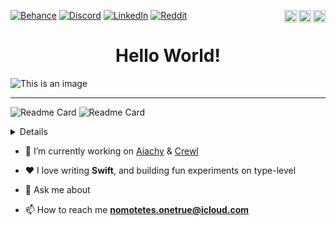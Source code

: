 [![Behance](https://img.shields.io/badge/Behance-1769ff?logo=behance&logoColor=white)](https://behance.net/NomoteteS) [![Discord](https://img.shields.io/badge/Discord-%237289DA.svg?logo=discord&logoColor=white)](htttps://discord.gg/#8826) [![LinkedIn](https://img.shields.io/badge/LinkedIn-%230077B5.svg?logo=linkedin&logoColor=white)](https://linkedin.com/in/mert-t-3744971bb) [![Reddit](https://img.shields.io/badge/Reddit-%23FF4500.svg?logo=Reddit&logoColor=white)](https://reddit.com/user/NomoteteS)  <img align="right" height ="20" alt="Swift" src="https://cdn4.iconfinder.com/data/icons/social-media-logos-6/512/23-swift-512.png"> <img align="right" height="20" alt="Python" src="https://upload.wikimedia.org/wikipedia/commons/thumb/0/0a/Python.svg/800px-Python.svg.png"> <img align="right" height="20" alt="Figma" src="https://cdn.freebiesupply.com/logos/large/2x/figma-1-logo-png-transparent.png">

<h1 align="center">Hello World!</h1>

![This is an image](https://i.hizliresim.com/tui37z5.png)
***

![Readme Card](https://github-readme-stats.vercel.app/api/pin/?username=NomoteteS&repo=CryptoPath&theme=nightowl)     ![Readme Card](https://github-readme-stats.vercel.app/api/pin/?username=NomoteteS&repo=Aiachy&theme=nightowl)

<details>
    
    
![](https://github-readme-stats.vercel.app/api?username=NomoteteS&theme=nightowl&hide_border=false&include_all_commits=true&count_private=true&show_icons=true)
    
    
![](https://github-readme-streak-stats.herokuapp.com/?user=NomoteteS&theme=nightowl&hide_border=false&show_icons=true)
</details>

- 📱 I’m currently working on [Aiachy](https://github.com/NomoteteS/Aiachy) & [Crewl](https://github.com/CrewlApp/crewl-ios)

- ❤️ I love writing **Swift**, and building fun experiments on type-level

- 💬 Ask me about 

- 📫 How to reach me **nomotetes.onetrue@icloud.com**
  


